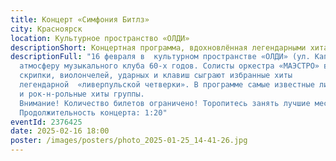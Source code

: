 ```yaml
---
title: Концерт «Симфония Битлз»
city: Красноярск
location: Культурное пространство «ОЛДИ»
descriptionShort: Концертная программа, вдохновлённая легендарными хитами группы «Битлз»!
descriptionFull: "16 февраля в  культурном пространстве «ОЛДИ» (ул. Капитанская 14),   попадем в
  атмосферу музыкального клуба 60-х годов. Солисты оркестра «МАЭСТРО» в составе
  скрипки, виолончелей, ударных и клавиш сыграют избранные хиты
  легендарной  «ливерпульской четверки». В программе самые известные лирические
  и рок-н-рольные хиты группы.
  Внимание! Количество билетов ограничено! Торопитесь занять лучшие места. :)
  Продолжительность концерта: 1:20"
eventId: 2376425
date: 2025-02-16 18:00
poster: /images/posters/photo_2025-01-25_14-41-26.jpg
---
```

